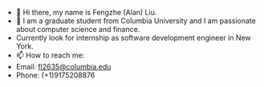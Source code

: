 - 👋 Hi there, my name is Fengzhe (Alan) Liu.
- 👀 I am a graduate student from Columbia University and I am passionate about computer science and finance. 
- Currently look for internship as software development engineer in New York.
- 📫 How to reach me: 
- Email: fl2635@columbia.edu
- Phone: (+1)9175208876

<!---
AlanLiuF/AlanLiuF is a ✨ special ✨ repository because its `README.md` (this file) appears on your GitHub profile.
You can click the Preview link to take a look at your changes.
--->
